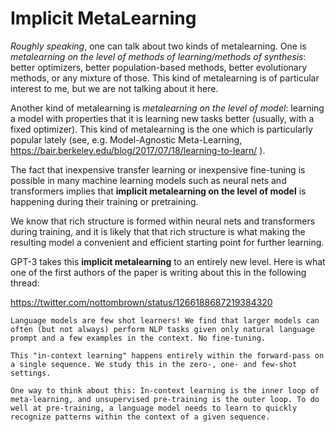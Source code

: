 # Implicit MetaLearning

_Roughly speaking_, one can talk about two kinds of metalearning. One is _metalearning on the level of methods
of learning/methods of synthesis_: better optimizers,
better population-based methods, better evolutionary methods, or any mixture of those. This kind of metalearning
is of particular interest to me, but we are not talking about it here.

Another kind of metalearning is _metalearning on the level of model_: learning a model with properties that it is learning new
tasks better (usually, with a fixed optimizer). This kind of metalearning is the one which is particularly popular
lately (see, e.g. Model-Agnostic Meta-Learning, https://bair.berkeley.edu/blog/2017/07/18/learning-to-learn/ ).

The fact that inexpensive transfer learning or inexpensive fine-tuning is possible in many machine learning models
such as neural nets and transformers implies that **implicit metalearning on the level of model** is happening during their training
or pretraining.

We know that rich structure is formed within neural nets and transformers during training, and it is likely
that that rich structure is what making the resulting model a convenient and efficient starting point for
further learning.

GPT-3 takes this **implicit metalearning** to an entirely new level. Here is what one of the first authors
of the paper is writing about this in the following thread:

https://twitter.com/nottombrown/status/1266188687219384320

```
Language models are few shot learners! We find that larger models can often (but not always) perform NLP tasks given only natural language prompt and a few examples in the context. No fine-tuning.

This "in-context learning" happens entirely within the forward-pass on a single sequence. We study this in the zero-, one- and few-shot settings.

One way to think about this: In-context learning is the inner loop of meta-learning, and unsupervised pre-training is the outer loop. To do well at pre-training, a language model needs to learn to quickly recognize patterns within the context of a given sequence.
```
